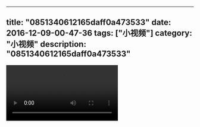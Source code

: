 
---
title: "0851340612165daff0a473533"
date: 2016-12-09-00-47-36
tags: ["小视频"]
category: "小视频"
description: "0851340612165daff0a473533"
---
<video src="http://ohtsqip0g.bkt.clouddn.com/0851340612165daff0a473533.mp4" controls="controls"></video>
